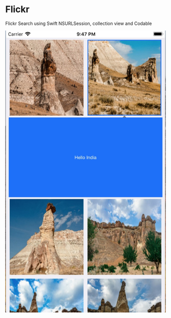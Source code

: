 # Flickr
Flickr Search using Swift NSURLSession, collection view and Codable

![alt text](https://github.com/ggarg55/Flickr/blob/master/screenshot.jpg "Product Banner")
